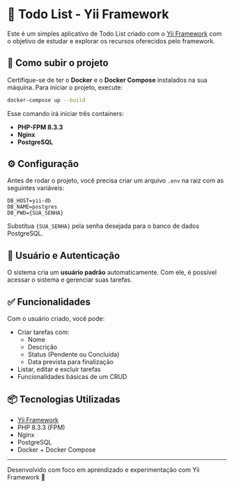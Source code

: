 # 📝 Todo List - Yii Framework

Este é um simples aplicativo de Todo List criado com o [Yii Framework](https://www.yiiframework.com/) com o objetivo de estudar e explorar os recursos oferecidos pelo framework.

## 🚀 Como subir o projeto

Certifique-se de ter o **Docker** e o **Docker Compose** instalados na sua máquina.
Para iniciar o projeto, execute:

```bash
docker-compose up --build
```

Esse comando irá iniciar três containers:

- **PHP-FPM 8.3.3**
- **Nginx**
- **PostgreSQL**

## ⚙️ Configuração

Antes de rodar o projeto, você precisa criar um arquivo `.env` na raiz com as seguintes variáveis:

```env
DB_HOST=yii-db
DB_NAME=postgres
DB_PWD={SUA_SENHA}
```

Substitua `{SUA_SENHA}` pela senha desejada para o banco de dados PostgreSQL.

## 👤 Usuário e Autenticação

O sistema cria um **usuário padrão** automaticamente. Com ele, é possível acessar o sistema e gerenciar suas tarefas.

## ✅ Funcionalidades

Com o usuário criado, você pode:

- Criar tarefas com:
  - Nome
  - Descrição
  - Status (Pendente ou Concluída)
  - Data prevista para finalização
- Listar, editar e excluir tarefas
- Funcionalidades básicas de um CRUD

## 📦 Tecnologias Utilizadas

- [Yii Framework](https://www.yiiframework.com/)
- PHP 8.3.3 (FPM)
- Nginx
- PostgreSQL
- Docker + Docker Compose

---

Desenvolvido com foco em aprendizado e experimentação com Yii Framework 🚧

